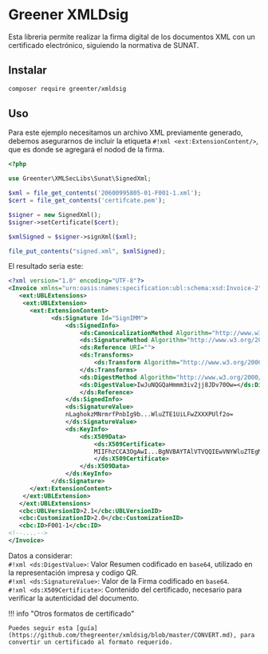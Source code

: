 # Greener XMLDsig

Esta libreria permite realizar la firma digital de los documentos XML con un certificado electrónico, siguiendo la normativa de SUNAT.

## Instalar
```sh
composer require greenter/xmldsig
```

## Uso

Para este ejemplo necesitamos un archivo XML previamente generado, debemos asegurarnos de incluir la etiqueta `#!xml <ext:ExtensionContent/>`, que es donde se agregará el nodod de la firma.  

```php
<?php

use Greenter\XMLSecLibs\Sunat\SignedXml;

$xml = file_get_contents('20600995805-01-F001-1.xml');
$cert = file_get_contents('certifcate.pem');

$signer = new SignedXml();
$signer->setCertificate($cert);

$xmlSigned = $signer->signXml($xml);

file_put_contents("signed.xml", $xmlSigned);

```
El resultado seria este:
```xml hl_lines="15 19, 24"
<?xml version="1.0" encoding="UTF-8"?>
<Invoice xmlns="urn:oasis:names:specification:ubl:schema:xsd:Invoice-2" xmlns:cac="urn:oasis:names:specification:ubl:schema:xsd:CommonAggregateComponents-2" xmlns:cbc="urn:oasis:names:specification:ubl:schema:xsd:CommonBasicComponents-2" xmlns:ds="http://www.w3.org/2000/09/xmldsig#" xmlns:ext="urn:oasis:names:specification:ubl:schema:xsd:CommonExtensionComponents-2">
   <ext:UBLExtensions>
    <ext:UBLExtension>
      <ext:ExtensionContent>
            <ds:Signature Id="SignIMM">
                <ds:SignedInfo>
                    <ds:CanonicalizationMethod Algorithm="http://www.w3.org/TR/2001/REC-xml-c14n-20010315"/>
                    <ds:SignatureMethod Algorithm="http://www.w3.org/2000/09/xmldsig#rsa-sha1"/>
                    <ds:Reference URI="">
                    <ds:Transforms>
                        <ds:Transform Algorithm="http://www.w3.org/2000/09/xmldsig#enveloped-signature"/>
                    </ds:Transforms>
                    <ds:DigestMethod Algorithm="http://www.w3.org/2000/09/xmldsig#sha1"/>
                    <ds:DigestValue>IwJuNQGQaHmmm3iv2jj8JDv70Ow=</ds:DigestValue>
                    </ds:Reference>
                </ds:SignedInfo>
                <ds:SignatureValue>
                nLaghokzMNrmrfPnbIg9b...WluZTE1UiLFwZXXXPUlf2o=
                </ds:SignatureValue>
                <ds:KeyInfo>
                    <ds:X509Data>
                        <ds:X509Certificate>
                        MIIFhzCCA3OgAwI...BgNVBAYTAlVTVQQIEwVNYWluZTEgMOiRJ00nE=
                        </ds:X509Certificate>
                    </ds:X509Data>
                </ds:KeyInfo>
            </ds:Signature>
      </ext:ExtensionContent>
    </ext:UBLExtension>
   </ext:UBLExtensions>
   <cbc:UBLVersionID>2.1</cbc:UBLVersionID>
   <cbc:CustomizationID>2.0</cbc:CustomizationID>
   <cbc:ID>F001-1</cbc:ID>
<!--....-->
</Invoice>
```

Datos a considerar:    
`#!xml <ds:DigestValue>`: Valor Resumen codificado en `base64`, utilizado en la representación impresa y codigo QR.   
`#!xml <ds:SignatureValue>`: Valor de la Firma codificado en `base64`.   
`#!xml <ds:X509Certificate>`: Contenido del certificado, necesario para verificar la autenticidad del documento.   

!!! info "Otros formatos de certificado"

    Puedes seguir esta [guía](https://github.com/thegreenter/xmldsig/blob/master/CONVERT.md), para convertir un certificado al formato requerido.  
